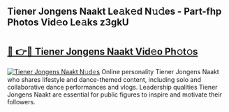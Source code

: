 ## Tiener Jongens Naakt Le𝚊k𝚎d N𝚞𝚍es - Part-fhp Photos Vid𝚎o Le𝚊ks z3gkU

# <h2><a href="http://fbaaye3.evod.top/?m=Tiener+Jongens+Naakt">🔗 👉🔴 Tiener Jongens Naakt Vid𝚎o Ph𝚘t𝚘s</a></h2>

[![Tiener Jongens Naakt N𝚞d𝚎s](https://i.imgur.com/8V9OHl7.gif)](http://fbaaye3.evod.top/?m=Tiener+Jongens+Naakt)
Online personality Tiener Jongens Naakt who shares lifestyle and dance-themed content, including solo and collaborative dance performances and vlogs. Leadership qualities Tiener Jongens Naakt are essential for public figures to inspire and motivate their followers. 

